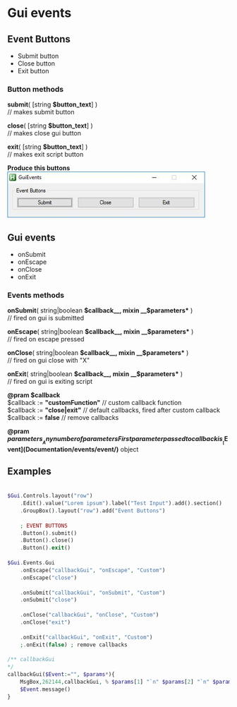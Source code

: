 # Gui events  

## Event Buttons  

* Submit button  
* Close button  
* Exit button  

### Button methods  

__submit__( [string __$button_text__] )  
//  makes submit button  

__close__( [string __$button_text__] )  
//  makes close gui button  

__exit__( [string __$button_text__] )  
//  makes exit script button  

__Produce this buttons__  
![event-buttons](https://github.com/vilbur/ahk-vilgui/blob/master/Documentation/events/gui/eventn-buttons.jpeg?raw=true "Event buttons")  

## Gui events  

* onSubmit  
* onEscape  
* onClose  
* onExit  

### Events methods  

__onSubmit__( string|boolean __$callback__, mixin __$parameters*__ )  
// fired on gui is submitted  

__onEscape__( string|boolean __$callback__, mixin __$parameters*__ )  
// fired on escape pressed  

__onClose__( string|boolean __$callback__, mixin __$parameters*__ )  
// fired on gui close with "X"  

__onExit__( string|boolean __$callback__, mixin __$parameters*__ )  
// fired on gui is exiting script  

__@pram $callback__  
$callback := __"customFunction"__ // custom callback function  
$callback := __"close|exit"__ // default callbacks, fired after custom callback  
$callback := __false__ // remove callbacks  

__@pram $parameters__  
Any number of parameters  
First parameter passed to callback is __[$Event](Documentation/events/event/)__ object  

## Examples  

``` php

$Gui.Controls.layout("row")
	.Edit().value("Lorem ipsum").label("Test Input").add().section()
	.GroupBox().layout("row").add("Event Buttons")

	; EVENT BUTTONS
	.Button().submit()
	.Button().close()
	.Button().exit()			
	
$Gui.Events.Gui
	.onEscape("callbackGui", "onEscape", "Custom") 
	.onEscape("close")
	
	.onSubmit("callbackGui", "onSubmit", "Custom") 
	.onSubmit("close")
	
	.onClose("callbackGui", "onClose", "Custom")	
	.onClose("exit")

	.onExit("callbackGui", "onExit", "Custom")	
	;.onExit(false) ; remove callbacks

/** callbackGui
*/
callbackGui($Event:="", $params*){
	MsgBox,262144,callbackGui, % $params[1] "`n" $params[2] "`n" $params[3],5
	$Event.message()
}


```  